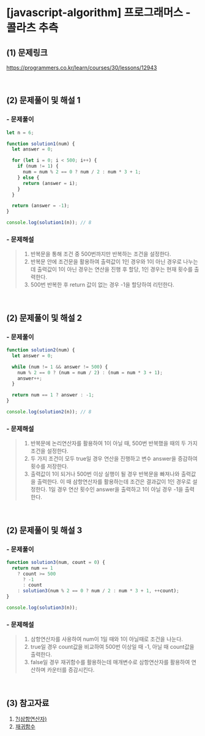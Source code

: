 # [javascript-algorithm] 프로그래머스 - 콜라츠 추측

## (1) 문제링크

<a href="https://programmers.co.kr/learn/courses/30/lessons/12943" target='_blank'>https://programmers.co.kr/learn/courses/30/lessons/12943</a>

<br>

## (2) 문제풀이 및 해설 1

### - 문제풀이

```javascript
let n = 6;

function solution1(num) {
  let answer = 0;

  for (let i = 0; i < 500; i++) {
    if (num != 1) {
      num = num % 2 == 0 ? num / 2 : num * 3 + 1;
    } else {
      return (answer = i);
    }
  }

  return (answer = -1);
}

console.log(solution1(n)); // 8
```

### - 문제해설

> 1.  반복문을 통해 조건 중 500번까지만 반복하는 조건을 설정한다.<br>
> 2.  반복문 안에 조건문을 활용하여 출력값이 1인 경우와 1이 아닌 경우로 나누는데 출력값이 1이 아닌 경우는 연산을 진행 후 할당, 1인 경우는 현재 횟수를 출력한다.<br>
> 3.  500번 반복한 후 return 값이 없는 경우 -1을 할당하여 리턴한다.

<br>

## (2) 문제풀이 및 해설 2

### - 문제풀이

```javascript
function solution2(num) {
  let answer = 0;

  while (num != 1 && answer != 500) {
    num % 2 == 0 ? (num = num / 2) : (num = num * 3 + 1);
    answer++;
  }

  return num == 1 ? answer : -1;
}

console.log(solution2(n)); // 8
```

### - 문제해설

> 1.  반복문에 논리연산자를 활용하여 1이 아닐 때, 500번 반복했을 때의 두 가지 조건을 설정한다.<br>
> 2.  두 가지 조건이 모두 true일 경우 연산을 진행하고 변수 answer을 증감하여 횟수를 저장한다.<br>
> 3.  출력값이 1이 되거나 500번 이상 실행이 될 경우 반복문을 빠져나와 출력값을 출력한다. 이 때 삼항연산자를 활용하는데 조건은 결과값이 1인 경우로 설정한다. 1일 경우 연산 횟수인 answer을 출력하고 1이 아닐 경우 -1을 출력한다.

<br>

## (2) 문제풀이 및 해설 3

### - 문제풀이

```javascript
function solution3(num, count = 0) {
  return num == 1
    ? count >= 500
      ? -1
      : count
    : solution3(num % 2 == 0 ? num / 2 : num * 3 + 1, ++count);
}

console.log(solution3(n));
```

### - 문제해설

> 1.  삼항연산자를 사용하여 num이 1일 때와 1이 아닐때로 조건을 나눈다.<br>
> 2.  true일 경우 count값을 비교하여 500번 이상일 때 -1, 아닐 때 count값을 출력한다.<br>
> 3.  false일 경우 재귀함수를 활용하는데 매개변수로 삼항연산자를 활용하여 연산하며 카운터를 증감시킨다.

<br>

## (3) 참고자료

1. <a href="https://velog.io/@daybreak/Javascript-%EC%82%BC%ED%95%AD%EC%97%B0%EC%82%B0%EC%9E%90" target='_blank'>?(삼항연산자)</a><br>
2. <a href="https://velog.io/@jakeseo_me/%EC%9E%90%EB%B0%94%EC%8A%A4%ED%81%AC%EB%A6%BD%ED%8A%B8-%EA%B0%9C%EB%B0%9C%EC%9E%90%EB%9D%BC%EB%A9%B4-%EC%95%8C%EC%95%84%EC%95%BC-%ED%95%A0-33%EA%B0%80%EC%A7%80-%EA%B0%9C%EB%85%90-23-%EC%9E%90%EB%B0%94%EC%8A%A4%ED%81%AC%EB%A6%BD%ED%8A%B8-%EC%9E%90%EB%B0%94%EC%8A%A4%ED%81%AC%EB%A6%BD%ED%8A%B8-%EC%9E%AC%EA%B7%80Recursion-%EC%9D%B4%ED%95%B4%ED%95%98%EA%B8%B0" target='_blank'>재귀함수</a>
